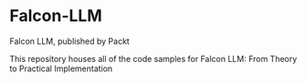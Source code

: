 # Falcon-LLM
Falcon LLM, published by Packt

This repository houses all of the code samples for Falcon LLM: From Theory to Practical Implementation
